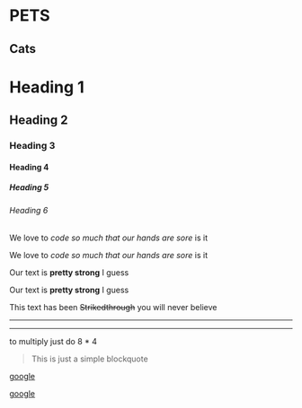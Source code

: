 <!--just a  simple markdown doc -->

# PETS 
## Cats

<!--HEADINGS-->
# Heading 1
## Heading 2
### Heading 3
#### Heading 4
##### Heading 5
###### Heading 6

<!--ITALICS-->
We love to *code  so much that our hands are sore* is it

We love to _code  so much that our hands are sore_ is it

<!--STRONG -->

Our text is **pretty strong** I guess

Our text is __pretty strong__ I guess

<!--STRIKETHROUGH-->

This text has been ~~Strikedthrough~~ you will never believe

<!--HORIZONTAL LINE -->

---

___

<!--Escaping the asterics-->

to multiply just do 8 \* 4 

<!--BLOCKQUOTE-->
>This is just a simple blockquote 


<!--LINKS-->

[google](http://www.google.com)

<!--With title-->

[google](http://www.google.com "google's link")






